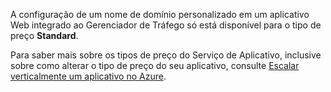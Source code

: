 A configuração de um nome de domínio personalizado em um aplicativo Web integrado ao Gerenciador de Tráfego só está disponível para o tipo de preço **Standard**.  

Para saber mais sobre os tipos de preço do Serviço de Aplicativo, inclusive sobre como alterar o tipo de preço do seu aplicativo, consulte [Escalar verticalmente um aplicativo no Azure](../articles/app-service/web-sites-scale.md).

